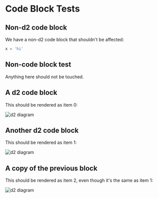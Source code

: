 # Code Block Tests

## Non-d2 code block

We have a non-d2 code block that shouldn't be affected:

```py
x = 'hi'
```

## Non-code block test

Anything here should not be touched.

## A d2 code block

This should be rendered as item 0:

<img alt="d2 diagram" src="/d2/test/resources/multi/0.svg" />

## Another d2 code block

This should be rendered as item 1:

<img alt="d2 diagram" src="/d2/test/resources/multi/1.svg" />

## A copy of the previous block

This should be rendered as item 2, even though it's the same as item 1:

<img alt="d2 diagram" src="/d2/test/resources/multi/2.svg" />
